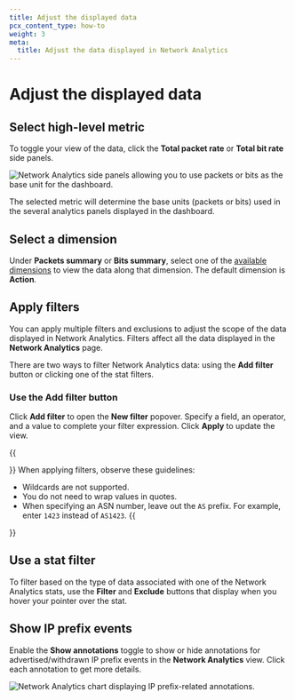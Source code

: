 ```yaml
---
title: Adjust the displayed data
pcx_content_type: how-to
weight: 3
meta:
  title: Adjust the data displayed in Network Analytics
---
```


# Adjust the displayed data

## Select high-level metric

To toggle your view of the data, click the **Total packet rate** or **Total bit rate** side panels.

![Network Analytics side panels allowing you to use packets or bits as the base unit for the dashboard.](/analytics/static/images/network-analytics/high-level-metrics.png)

The selected metric will determine the base units (packets or bits) used in the several analytics panels displayed in the dashboard.

## Select a dimension

Under **Packets summary** or **Bits summary**, select one of the [available dimensions](/analytics/network-analytics/understand/main-dashboard/#available-dimensions) to view the data along that dimension. The default dimension is **Action**.

## Apply filters

You can apply multiple filters and exclusions to adjust the scope of the data displayed in Network Analytics.
Filters affect all the data displayed in the **Network Analytics** page.

There are two ways to filter Network Analytics data: using the **Add filter** button or clicking one of the stat filters.

### Use the Add filter button

Click **Add filter** to open the **New filter** popover. Specify a field, an operator, and a value to complete your filter expression. Click **Apply** to update the view.

{{<Aside type="note" header="Notes about filtering">}}
When applying filters, observe these guidelines:

- Wildcards are not supported.
- You do not need to wrap values in quotes.
- When specifying an ASN number, leave out the `AS` prefix. For example, enter `1423` instead of `AS1423`.
  {{</Aside>}}

## Use a stat filter

To filter based on the type of data associated with one of the Network Analytics stats, use the **Filter** and **Exclude** buttons that display when you hover your pointer over the stat.

## Show IP prefix events

Enable the **Show annotations** toggle to show or hide annotations for advertised/withdrawn IP prefix events in the **Network Analytics** view. Click each annotation to get more details.

![Network Analytics chart displaying IP prefix-related annotations.](/analytics/static/images/network-analytics/view-annotations.png)
